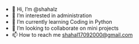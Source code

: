 - 👋 Hi, I’m @shahalz
- 👀 I’m interested in administration
- 🌱 I’m currently learning Coding in Python
- 💞️ I’m looking to collaborate on mini projects
- 📫 How to reach me shahal17092000@gmail.com

<!---
shahalz/shahalz is a ✨ special ✨ repository because its `README.md` (this file) appears on your GitHub profile.
You can click the Preview link to take a look at your changes.
--->
